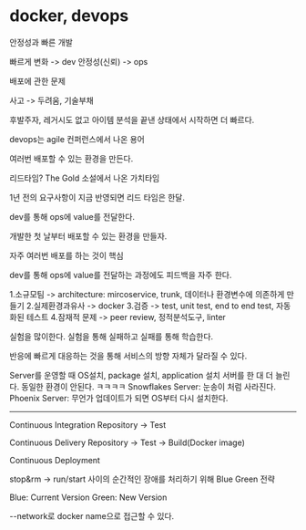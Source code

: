 # docker, devops

안정성과 빠른 개발

빠르게 변화 -> dev
안정성(신뢰) -> ops

배포에 관한 문제

사고 -> 두려움, 기술부채

후발주자, 레거시도 없고 아이템 분석을 끝낸 상태에서 시작하면 더 빠르다.

devops는 agile 컨퍼런스에서 나온 용어

여러번 배포할 수 있는 환경을 만든다.

리드타임? The Gold 소설에서 나온 가치타임

1년 전의 요구사항이 지금 반영되면 리드 타임은 한달.

dev를 통해 ops에 value를 전달한다.

개발한 첫 날부터 배포할 수 있는 환경을 만들자.

자주 여러번 배포를 하는 것이 핵심

dev를 통해 ops에 value를 전달하는 과정에도 피드백을 자주 한다.

1.소규모팀 -> architecture: mircoservice, trunk, 데이터나 환경변수에 의존하게 만들기
2.실제환경과유사 -> docker
3.검증 -> test, unit test, end to end test, 자동화된 테스트
4.잠재적 문제 -> peer review, 정적분석도구, linter

실험을 많이한다. 실험을 통해 실패하고 실패를 통해 학습한다.

반응에 빠르게 대응하는 것을 통해 서비스의 방향 자체가 달라질 수 있다.

Server를 운영할 때
OS설치, package 설치, application 설치
서버를 한 대 더 늘린다. 동일한 환경이 안된다. ㅋㅋㅋㅋ
Snowflakes Server: 눈송이 처럼 사라진다.
Phoenix Server: 무언가 업데이트가 되면 OS부터 다시 설치한다.

----

Continuous Integration
Repository -> Test

Continuous Delivery
Repository -> Test -> Build(Docker image)

Continuous Deployment

stop&rm -> run/start 사이의 순간적인 장애를 처리하기 위해 Blue Green 전략

Blue: Current Version
Green: New Version

--network로 docker name으로 접근할 수 있다.
